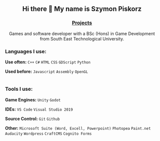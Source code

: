 <h2 align="center">Hi there 👋 My name is Szymon Piskorz</h2>

<h3 align="center"><a href="https://github.com/SzymonPiskorz/Portfolio-and-Projects">Projects</a></h3>

<p align="center">Games and software developer with a BSc (Hons) in Game Development from South East Technological University.</p>

### Languages I use:
**Use often:** `C++` `C#` `HTML` `CSS` `GDScript` `Python`

**Used before:** `Javascript` `Assembly` `OpenGL`

#

### Tools I use:
**Game Engines:** `Unity` `Godot`

**IDEs:** `VS Code` `Visual Studio 2019`

**Source Control:** `Git` `Github`

**Other:** `Microsoft Suite (Word, Excell, Powerpoint)` `Photopea` `Paint.net` `Audacity`  `Wordpress` `CraftCMS` `Cognito Forms`
